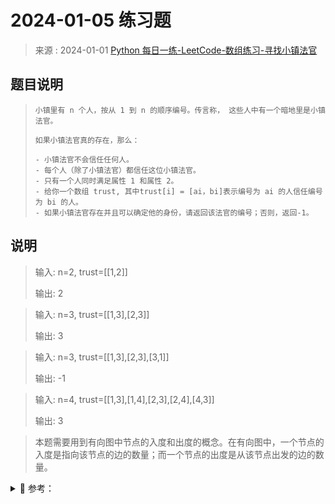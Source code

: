 # 2024-01-05 练习题

> 来源 : 2024-01-01 [Python 每日一练-LeetCode-数组练习-寻找小镇法官](https://www.bilibili.com/video/BV1Ya4y1r7UN/)

## 题目说明

>     小镇里有 n 个人，按从 1 到 n 的顺序编号。传言称， 这些人中有一个暗地里是小镇法官。
>
>     如果小镇法官真的存在，那么：
>
>     - 小镇法官不会信任任何人。
>     - 每个人（除了小镇法官）都信任这位小镇法官。
>     - 只有一个人同时满足属性 1 和属性 2。
>     - 给你一个数组 trust, 其中trust[i] = [ai，bi]表示编号为 ai 的人信任编号为 bi 的人。
>     - 如果小镇法官存在并且可以确定他的身份，请返回该法官的编号；否则，返回-1。

## 说明

> 输入: n=2, trust=[[1,2]]
>
> 输出: 2

> 输入: n=3, trust=[[1,3],[2,3]]
>
> 输出: 3

> 输入: n=3, trust=[[1,3],[2,3],[3,1]]
>
> 输出: -1

> 输入: n=4, trust=[[1,3],[1,4],[2,3],[2,4],[4,3]]
>
> 输出: 3

> 本题需要用到有向图中节点的入度和出度的概念。在有向图中，一个节点的入度是指向该节点的边的数量；而一个节点的出度是从该节点出发的边的数量。

<details>
<summary style="cursor: pointer">🔑 参考：</summary>
<div>

## 分析

- 每个人是图的节点，trust 的元素 trust[i] 是图的有向边，从 trust[i][O]指向 trust[i][1]。
- 我们可以遍历 trust, 统计每个节点的入度和出度, 存储在 inDegrees 和 outDegrees 中。
- 根据题意，在法官存在的情况下，法官不相信任何人，每个人（除了法官外）都信任法官， 且只有一名法官。
- 因此法官这个节点的入度是 n-1，出度是 0。
- 我们可以遍历每个节点的入度和出度，如果找到一个符合条件的节点，由于题目保证只有一个法官，我们可以直接返回结果；如果不存在符合条件的点，则返回一 1。

## 参考代码

### Golang 代码实现

```golang
import "fmt"
func main() {
	persons := [][]int{{1,3},{1,4},{2,3},{2,4},{4,3}}
	fmt.Println("初始数据", persons)

	solution(persons)
}

// 解决方案
func solution(persons [][]int) {
	judge := -1
	var in, out, all map[int]int
	in = make(map[int]int)
	out = make(map[int]int)
	all = make(map[int]int)
	for _, rel := range persons {
		if _, ok := all[rel[0]]; !ok {
			all[rel[0]] = 0
		}
		if _, ok := all[rel[1]]; !ok {
			all[rel[1]] = 0
		}
		if _, ok := in[rel[0]]; ok {
			out[rel[0]]++
		} else {
			out[rel[0]] = 0
		}
		if _, ok := in[rel[1]]; ok {
			in[rel[1]]++
		} else {
			in[rel[1]] = 1
		}
	}
	person_count := len(all)
	for person, _ := range all {
		in_count, out_count := 0, 0
		out_count, _ = out[person]
		in_count, _ = in[person]
		if out_count == 0 && in_count == person_count-1 {
			judge = person
			break
		}
	}
	if judge == -1 {
		fmt.Println("结果: 小镇没有法官")
	} else {
		fmt.Println("结果: 法官是", judge)
	}
}
```

### Python 代码实现

#### 官方题解

官方解答所需函数:

1.  导入 `collections.Counter` 模块

    ```python
    import collections from Counter
    ```

2.  ` Counter()` 函数: 统计 python 列表对象中每个元素出现的次数, 返回一个 `Collections.Counter` 类型数据, `{元素: 出现次数}`

3.  `next()` 函数: 返回迭代器的下一个项目.

    >     next(iterable[,default])
    >
    >     参数说明:
    >
    >     iterable : 可迭代对象
    >
    >     default : 可选, 用于设置在没有下一个元素时返回该默认值, 如果不设置, 又没有下一元素则会触发 Stoplteration 异常.

```python
from collections import Counter
trust = [[1,3],[1,4],[2,3],[2,4],[4,3]]
n = 4

inDegrees = Counter(y for x,y in trust)
outDegrees = Counter(x for x,y in trust)
print(next((i for i in range(1, n+1) if inDegrees[i]==n-1 and outDegrees[i]==0), -1))
```

#### 方法二

```python
from collections import Counter
trust = [[1,3],[1,4],[2,3],[2,4],[4,3]]
n = 4

inDegrees = Counter(y for x,y in trust)
outDegrees = Counter(x for x,y in trust)

judge = 0
for i in range(1, n+1):
	if inDegrees[i]==n-1 and outDegrees[i]==0:
		judge i
		break
	else:
		judge = -1
print(judge)
```

</div>
</details>
